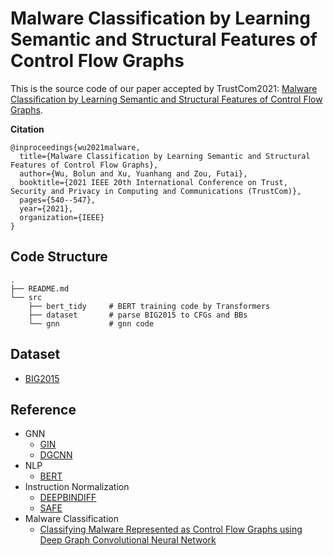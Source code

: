 # Malware Classification by Learning Semantic and Structural Features of Control Flow Graphs

This is the source code of our paper accepted by TrustCom2021: [Malware Classification by Learning Semantic and Structural Features of Control Flow Graphs](https://ieeexplore.ieee.org/document/9724385).

**Citation**
```
@inproceedings{wu2021malware,
  title={Malware Classification by Learning Semantic and Structural Features of Control Flow Graphs},
  author={Wu, Bolun and Xu, Yuanhang and Zou, Futai},
  booktitle={2021 IEEE 20th International Conference on Trust, Security and Privacy in Computing and Communications (TrustCom)},
  pages={540--547},
  year={2021},
  organization={IEEE}
}
```
## Code Structure
```
.
├── README.md
└── src
    ├── bert_tidy     # BERT training code by Transformers
    ├── dataset       # parse BIG2015 to CFGs and BBs
    └── gnn           # gnn code
```

## Dataset
- [BIG2015](https://www.kaggle.com/c/malware-classification/data)

## Reference
- GNN
  - [GIN](https://arxiv.org/abs/1810.00826)
  - [DGCNN](https://www.cse.wustl.edu/~ychen/public/DGCNN.pdf)
- NLP
  - [BERT](https://arxiv.org/abs/1810.04805)
- Instruction Normalization
  - [DEEPBINDIFF](https://www.ndss-symposium.org/wp-content/uploads/2020/02/24311-paper.pdf)
  - [SAFE](https://arxiv.org/pdf/1811.05296.pdf)
- Malware Classification
  - [Classifying Malware Represented as Control Flow Graphs using Deep Graph Convolutional Neural Network](http://www.cs.binghamton.edu/~ghyan/papers/dsn19.pdf)

